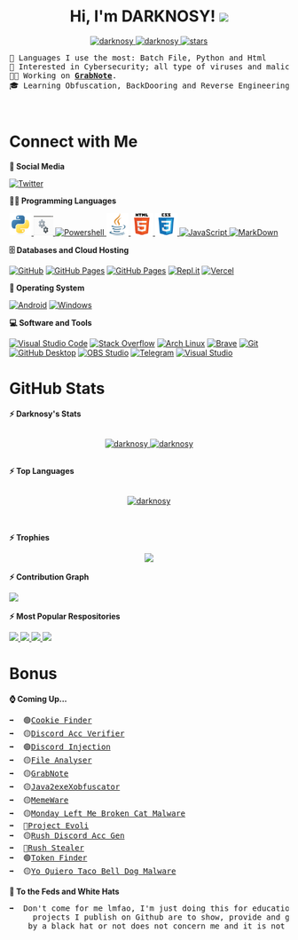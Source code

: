 <h1 align="center">
Hi, I'm DARKNOSY!
	<a href="https://github.com/darknosy" target="_self">
		<img src="https://media.giphy.com/media/hvRJCLFzcasrR4ia7z/giphy.gif" width="30">
	</a>
</h1>
<p align="center">
	<a href="https://github.com/darknosy">
		<img src="https://komarev.com/ghpvc/?username=darknosy&label=Profile%20views&color=0e75b6&style=flat" alt="darknosy" />
	</a>
	<a href="https://github.com/DARKNOSY?tab=followers">
		<img src="https://img.shields.io/github/followers/darknosy?label=Followers" alt="darknosy" />
	</a>
	<a href="https://github.com/DARKNOSY?tab=repositories&q=&type=&language=&sort=stargazers">
	<img src="https://img.shields.io/github/stars/darknosy?label=Stars" alt="stars">
	</a>
</p>

<pre>
🌟 Languages I use the most: Batch File, Python and Html
🚩 Interested in Cybersecurity; all type of viruses and malicous methods.
🧑‍💻 Working on <a href="https://github.com/DARKNOSY/GrabNote"><b>GrabNote</b></a>.
🎓 Learning Obfuscation, BackDooring and Reverse Engineering.
</pre>

<br/>

<h1 align="left"> Connect with Me </h1>

<summary><b> 📱 Social Media</summary> </b>
<p align="left">
<!-- 
	<a href="mailto:dark.help@yahoo.com"><img img src="https://img.shields.io/badge/gmail-%23EA4335.svg?style=plastic&logo=gmail&logoColor=white" alt="Gmail"/</a>
	-->
	<a href="https://twitter.com/darknosy1"><img src="https://img.shields.io/badge/twitter-%230A66C2.svg?style=plastic&logo=twitter&logoColor=white" alt="Twitter"/></a>
</p>

<summary><b> 👨‍💻 Programming Languages</summary> </b>
<p align="left"> 
	<a href="https://www.python.org" target="_blank" rel="noreferrer"> <img src="https://raw.githubusercontent.com/devicons/devicon/master/icons/python/python-original.svg" alt="python" width="40" height="40"/> </a> 
	<a href="https://en.wikipedia.org/wiki/Batch_file" target="_blank" rel="noreferrer"><img src="https://github.com/DARKNOSY/DARKNOSY/blob/main/batch.png?raw=true" alt="Batch File" width="35" height="35"/> </a> 
	<a href="https://learn.microsoft.com/en-us/powershell/scripting/overview?view=powershell-7.3" target="_blank" rel="noreferrer"><img src="https://upload.wikimedia.org/wikipedia/commons/2/2f/PowerShell_5.0_icon.png" alt="Powershell" width="40" height="40"/> </a> 
	<a href="https://www.java.com/" target="_blank" rel="noreferrer"><img src="https://github.com/DARKNOSY/DARKNOSY/blob/main/image_2023-08-17_010643102.png?raw=true" alt="Java" width="40" height="40"/> </a> 
       <a href="https://www.w3.org/html/" target="_blank" rel="noreferrer"> <img src="https://raw.githubusercontent.com/devicons/devicon/master/icons/html5/html5-original-wordmark.svg" alt="Html5" width="40" height="40"/> </a> 
	<a href="https://www.w3schools.com/css/" target="_blank" rel="noreferrer"><img src="https://raw.githubusercontent.com/devicons/devicon/master/icons/css3/css3-original-wordmark.svg" alt="Css3" width="40" height="40"/> </a> 
	<a href="https://wikipedia.org/wiki/JavaScript" target="_blank" rel="noreferrer"><img src="https://upload.wikimedia.org/wikipedia/commons/9/99/Unofficial_JavaScript_logo_2.svg" alt="JavaScript" width="40" height="35"/> </a> 
		<a href="https://www.markdownguide.org" target="_blank" rel="noreferrer"><img src="https://www.iconbolt.com/iconsets/remix-icon-fill/markdown.svg" alt="MarkDown" width="40" height="40"/> </a> 
</p>

<summary><b> 🗄️ Databases and Cloud Hosting</summary> </b>

<p>
    <a href="https://github.com/"><img alt="GitHub" src="https://img.shields.io/badge/GitHub-222222.svg?logo=github&logoColor=white"></a>
    <a href="https://pages.github.com/"><img alt="GitHub Pages" src="https://img.shields.io/badge/GitHub%20Pages-222222.svg?logo=github&logoColor=white"></a>
    <a href="https://mediafire.com/"><img alt="GitHub Pages" src="https://img.shields.io/badge/MediaFire-1793D1?logo=mediafire&logoColor=white"></a>
    <a href="https://repl.it"><img alt="Repl.it" src="https://img.shields.io/badge/Repl.it-0D101E.svg?logo=Replit&logoColor=white"></a>
    <a href="https://vercel.com"><img alt="Vercel" src="https://img.shields.io/badge/Vercel-000?logo=vercel&logoColor=fff&style=flat"></a>
</p>

<summary><b> 💾 Operating System</summary> </b>

<p>
    <a href="https://android.com/"><img alt="Android" src="https://img.shields.io/badge/Android-3DDC84?style=for-the-badge&logo=android&logoColor=white"></a>
    <a href="https://windows.com/"><img alt="Windows" src="https://img.shields.io/badge/Windows-0078D6?style=for-the-badge&logo=windows&logoColor=white"></a>
</p>

<summary><b> 💻 Software and Tools</summary> </b>

<p>
    <a href="https://code.visualstudio.com/"><img alt="Visual Studio Code" src="https://img.shields.io/badge/Visual%20Studio%20Code-0078d7.svg?logo=visual-studio-code&logoColor=white"></a>
    <a href="https://stackoverflow.com/"><img alt="Stack Overflow" src="https://img.shields.io/badge/-Stack%20Overflow-FE7A16?logo=stack-overflow&logoColor=white"></a>
    <a href="https://archlinux.org"><img alt="Arch Linux" src="https://img.shields.io/badge/Arch%20Linux-1793D1?logo=archlinux&logoColor=fff&style=flat"></a>
    <a href="https://brave.com/"><img alt="Brave" src="https://img.shields.io/badge/-Brave-FB542B?logo=brave&logoColor=white"></a>
    <a href="https://discord.com/><img alt="Discord" src="https://img.shields.io/badge/-Discord-5865F2.svg?logo=discord&logoColor=white"></a>
    <a href="https://git-scm.com"><img alt="Git" src="https://img.shields.io/badge/Git-F05033.svg?logo=git&logoColor=white"></a>
    <a href="https://desktop.github.com"><img alt="GitHub Desktop" src="https://img.shields.io/badge/GitHub%20Desktop-8034A9.svg?logo=github&logoColor=white"></a>
    <a href="https://obsproject.com"><img alt="OBS Studio" src="https://img.shields.io/badge/OBS%20Studio-302E31?logo=obsstudio&logoColor=fff&style=flat"></a>
    <a href="https://telegram.org"><img alt="Telegram" src="https://img.shields.io/badge/Telegram-26A5E4?logo=telegram&logoColor=fff&style=flat"></a>
    <a href="#"><img src="https://img.shields.io/badge/Visual%20Studio-5C2D91?logo=visualstudio&logoColor=fff&style=flat" alt="Visual Studio"></a>
<!--    
<a href="https://python.org/"><img alt="Python" src="https://img.shields.io/badge/Python-%23F05033.svg?logo=python&logoColor=white"></a>
    <a href="https://github.com/darknosy"><img alt="Chrome" src="https://cdn.jsdelivr.net/gh/devicons/devicon@v2.15.1/devicon.min.css"></a>
    <a href="https://github.com/darknosy"><img alt="FireFox" src="https://cdn.jsdelivr.net/gh/devicons/devicon@v2.15.1/devicon.min.css"></a>
    <a href="https://github.com/darknosy"><img alt="DevIcon" src="https://cdn.jsdelivr.net/gh/devicons/devicon@v2.15.1/devicon.min.css"></a>
    <a href="https://github.com/darknosy"><img alt="Github" src="https://cdn.jsdelivr.net/gh/devicons/devicon@v2.15.1/devicon.min.css"></a>
    <a href="https://github.com/darknosy"><img alt="Google" src="https://cdn.jsdelivr.net/gh/devicons/devicon@v2.15.1/devicon.min.css"></a>
    <a href="https://github.com/darknosy"><img alt="Google Cloud" src="https://cdn.jsdelivr.net/gh/devicons/devicon@v2.15.1/devicon.min.css"></a>
    <a href="https://github.com/darknosy"><img alt="Opera" src="https://cdn.jsdelivr.net/gh/devicons/devicon@v2.15.1/devicon.min.css"></a>
    <a href="https://github.com/darknosy"><img alt="Twitter" src="https://cdn.jsdelivr.net/gh/devicons/devicon@v2.15.1/devicon.min.css"></a>
    <a href="https://github.com/darknosy"><img alt="Visual Studio" src="https://cdn.jsdelivr.net/gh/devicons/devicon@v2.15.1/devicon.min.css"></a>
!-->
</p>

<h4>    </h4>

<h1 align="left"> GitHub Stats </h1>

<summary><b>⚡ Darknosy's Stats</b></summary>
<br/>

<p align="center">
	<a href="https://github.com/darknosy">
	<img width="49.5%" src="https://github-readme-stats-git-masterrstaa-rickstaa.vercel.app/api?username=DARKNOSY&theme=tokyonight" alt="darknosy">
	<img width="49.5%" src="https://github-readme-streak-stats.herokuapp.com/?user=darknosy&theme=tokyonight" alt="darknosy">
	</a>
	<br/>
</p>
<br/>

<summary><b>⚡ Top Languages</b></summary>
<br/>

<p align="center">
	<a href="https://github.com/Darknosy">
	<img src="https://github-readme-stats.vercel.app/api/top-langs/?username=darknosy&langs_count=8&layout=compact&theme=tokyonight" alt="darknosy">
	</a>
	<br/>
<br/>
<br/>

<summary><b>⚡ Trophies</b></summary>
<p align="center">
	<a href="https://github.com/darknosy/">
	<img src="https://github-profile-trophy.vercel.app/?username=DARKNOSY&theme=tokyonight"/>
	</a>

<summary><b> ⚡ Contribution Graph</b></summary>
<p align="left">
	<a href="https://github.com/DARKNOSY/">
	<img src="https://github-profile-summary-cards.vercel.app/api/cards/profile-details?username=DARKNOSY&theme=tokyonight"/>
	</a>
</p>

<summary><b>⚡ Most Popular Respositories</b></summary>
<p align="left">
	<a href="https://github.com/DARKNOSY/Viper-Aiot">
	<img src="https://github-readme-stats.vercel.app/api/pin/?username=DARKNOSY&repo=Viper-Aiot&theme=tokyonight"/>
	</a>
	<a href="https://github.com/DARKNOSY/Py2ExeXobfuscator">
	<img src="https://github-readme-stats.vercel.app/api/pin/?username=DARKNOSY&repo=Py2ExeXobfuscator&theme=tokyonight"/>
	</a>
        <a href="https://github.com/DARKNOSY/Bat2ExeXobfuscator">
	<img src="https://github-readme-stats.vercel.app/api/pin/?username=DARKNOSY&repo=Bat2ExeXobfuscator&theme=tokyonight"/>
	</a>
	<a href="https://github.com/DARKNOSY/Info-Logger">
	<img src="https://github-readme-stats.vercel.app/api/pin/?username=DARKNOSY&repo=Info-Logger&theme=tokyonight"/>
	</a>
</p>

<h4>    </h4>

<!-- 
<summary><b> ⚡ Most Worked On Repositories</b></summary>
<p align="left">
	<a href="https://github.com/DARKNOSY/Viper-Aiot">
	<img src="https://github-readme-stats.vercel.app/api/pin/?username=DARKNOSY&repo=Viper-Aiot&theme=tokyonight"/>
	</a>
 	<a href="https://github.com/DARKNOSY/Info-Logger">
	<img src="https://github-readme-stats.vercel.app/api/pin/?username=DARKNOSY&repo=Info-Logger&theme=tokyonight"/>
	</a>
 	<a href="https://github.com/DARKNOSY/DARKNOSY">
	<img src="https://github-readme-stats.vercel.app/api/pin/?username=DARKNOSY&repo=DARKNOSY&theme=tokyonight"/>
	</a>
 	<a href="https://github.com/DARKNOSY/darknosy.github.io">
	<img src="https://github-readme-stats.vercel.app/api/pin/?username=DARKNOSY&repo=darknosy.github.io&theme=tokyonight"/>
	</a>
</p> 
-->

<h1 align="left"> Bonus </h1>

<summary><b> ⌚ Coming Up...</b></summary>
<!--<h3>Types</h3>
<h4>🟢➡Coming up 100%   
🟡➡May be coming up later   
🔴➡Not publishing/doing
</h4>-->
<pre>
➡  🟢<a href="https://github.com/DARKNOSY/Cookie-Finder">Cookie Finder</a>
➡  🟡<a href="https://github.com/DARKNOSY/Discord-AccVerifier">Discord Acc Verifier</a>
➡  🟢<a href="https://github.com/DARKNOSY/Discord-Injection/">Discord Injection</a>
➡  🟡<a href="https://github.com/DARKNOSY/File-Analyser">File Analyser</a>
➡  🟡<a href="https://github.com/DARKNOSY/GrabNote">GrabNote</a>
➡  🟡<a href="https://github.com/DARKNOSY/Java2exeXobfuscator">Java2exeXobfuscator</a>
➡  🟡<a href="https://github.com/DARKNOSY/MemeWare">MemeWare</a>
➡  🟡<a href="https://github.com/DARKNOSY/Monday-left-me-broken-Cat-Malware">Monday Left Me Broken Cat Malware</a>
➡  🔴<a href="https://github.com/DARKNOSY/project-evoli">Project Evoli</a>
➡  🟡<a href="https://github.com/DARKNOSY/Rush-Discord-AccGen">Rush Discord Acc Gen</a>
➡  🔴<a href="https://github.com/DARKNOSY/Rush-Stealer">Rush Stealer</a>
➡  🟢<a href="https://github.com/DARKNOSY/Token-Finder">Token Finder</a>
➡  🟡<a href="https://github.com/DARKNOSY/YoQuieroTacoBellDog-Malware">Yo Quiero Taco Bell Dog Malware</a>
</pre>

<summary><b> 💌 To the Feds and White Hats</b></summary>
<pre>
➡  Don't come for me lmfao, I'm just doing this for educational purposes and for fun, all the code and
     projects I publish on Github are to show, provide and give to the coding community, whether it gets used
	by a black hat or not does not concern me and it is not my responsability.
</pre>

